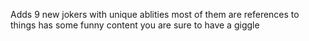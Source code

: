 Adds 9 new jokers with unique ablities
most of them are references to things
has some funny content you are sure to have a giggle